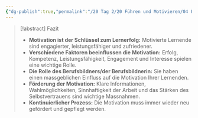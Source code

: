 ```yaml
---
{"dg-publish":true,"permalink":"/20 Tag 2/20 Führen und Motivieren/04 Fazit Führen und Motivieren/"}
---
```


>[!abstract] Fazit
>* **Motivation ist der Schlüssel zum Lernerfolg:** Motivierte Lernende sind engagierter, leistungsfähiger und zufriedener.
>* **Verschiedene Faktoren beeinflussen die Motivation:**  Erfolg, Kompetenz, Leistungsfähigkeit, Engagement und Interesse spielen eine wichtige Rolle.
>* **Die Rolle des Berufsbildners/der Berufsbildnerin:**  Sie haben einen massgeblichen Einfluss auf die Motivation Ihrer Lernenden.
>* **Förderung der Motivation:** Klare Informationen, Wahlmöglichkeiten, Sinnhaftigkeit der Arbeit und das Stärken des Selbstvertrauens sind wichtige Massnahmen.
>* **Kontinuierlicher Prozess:** Die Motivation muss immer wieder neu gefördert und gepflegt werden.